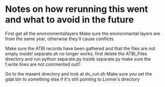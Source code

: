 Notes on how rerunning this went and what to avoid in the future
===

First get all the environmentallayers 
Make sure the environmantal layers are from the same year, otherwise they'll cause conflicts

Make sure the ATBI records have been gathered and that the files are not empty inside!
separate.sh no longer works, first delete the ATBI_Files directory and run python separate.py
Inside separate.py make sure the f.write lines are not commented out!!

Go to the maxent directory and look at do_run.sh
Make sure you set the gdal bin to something else if it's still pointing to Lonnie's directory
